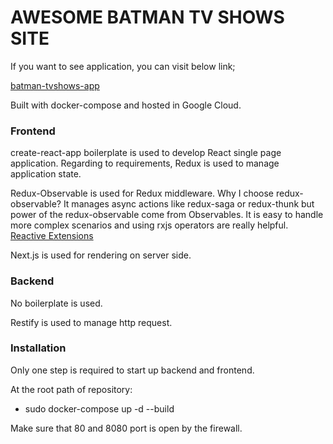 # AWESOME BATMAN TV SHOWS SITE

If you want to see application, you can visit below link;

[batman-tvshows-app](http://40.117.63.141)

Built with docker-compose and hosted in Google Cloud.

### Frontend

create-react-app boilerplate is used to develop React single page application.
Regarding to requirements, Redux is used to manage application state.

Redux-Observable is used for Redux middleware. 
Why I choose redux-observable?
It manages async actions like redux-saga or redux-thunk but power of the redux-observable come from Observables.
It is easy to handle more complex scenarios and using rxjs operators are really helpful.
[Reactive Extensions](http://reactivex.io/)

Next.js is used for rendering on server side.

### Backend

No boilerplate is used.

Restify is used to manage http request.

### Installation

Only one step is required to start up backend and frontend. 

At the root path of repository:
* sudo docker-compose up -d --build

Make sure that 80 and 8080 port is open by the firewall.
